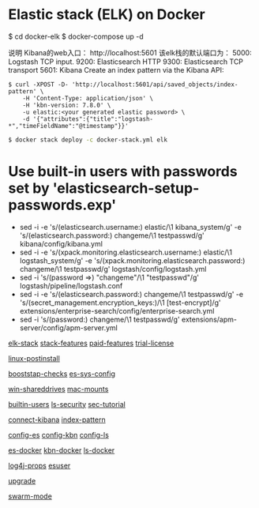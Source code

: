 # Elastic stack (ELK) on Docker
$ cd docker-elk
$ docker-compose up -d

说明
Kibana的web入口：
http://localhost:5601
该elk栈的默认端口为：
5000: Logstash TCP input.
9200: Elasticsearch HTTP
9300: Elasticsearch TCP transport
5601: Kibana
Create an index pattern via the Kibana API:
```console
$ curl -XPOST -D- 'http://localhost:5601/api/saved_objects/index-pattern' \
    -H 'Content-Type: application/json' \
    -H 'kbn-version: 7.8.0' \
    -u elastic:<your generated elastic password> \
    -d '{"attributes":{"title":"logstash-*","timeFieldName":"@timestamp"}}'
```
```bash
$ docker stack deploy -c docker-stack.yml elk
```
  # Use built-in users with passwords set by 'elasticsearch-setup-passwords.exp'
  - sed -i -e 's/\(elasticsearch.username:\) elastic/\1 kibana_system/g' -e 's/\(elasticsearch.password:\) changeme/\1 testpasswd/g' kibana/config/kibana.yml
  - sed -i -e 's/\(xpack.monitoring.elasticsearch.username:\) elastic/\1 logstash_system/g' -e 's/\(xpack.monitoring.elasticsearch.password:\) changeme/\1 testpasswd/g' logstash/config/logstash.yml
  - sed -i 's/\(password =>\) "changeme"/\1 "testpasswd"/g' logstash/pipeline/logstash.conf
  - sed -i -e 's/\(elasticsearch.password:\) changeme/\1 testpasswd/g' -e 's/\(secret_management.encryption_keys:\)/\1 [test-encrypt]/g' extensions/enterprise-search/config/enterprise-search.yml
  - sed -i 's/\(password:\) changeme/\1 testpasswd/g' extensions/apm-server/config/apm-server.yml


[elk-stack](https://www.elastic.co/elk-stack)
[stack-features](https://www.elastic.co/products/stack)
[paid-features](https://www.elastic.co/subscriptions)
[trial-license](https://www.elastic.co/guide/en/elasticsearch/reference/current/license-settings.html)

[linux-postinstall](https://docs.docker.com/install/linux/linux-postinstall/)

[booststap-checks](https://www.elastic.co/guide/en/elasticsearch/reference/current/bootstrap-checks.html)
[es-sys-config](https://www.elastic.co/guide/en/elasticsearch/reference/current/system-config.html)

[win-shareddrives](https://docs.docker.com/docker-for-windows/#shared-drives)
[mac-mounts](https://docs.docker.com/docker-for-mac/osxfs/)

[builtin-users](https://www.elastic.co/guide/en/elasticsearch/reference/current/built-in-users.html)
[ls-security](https://www.elastic.co/guide/en/logstash/current/ls-security.html)
[sec-tutorial](https://www.elastic.co/guide/en/elasticsearch/reference/current/security-getting-started.html)

[connect-kibana](https://www.elastic.co/guide/en/kibana/current/connect-to-elasticsearch.html)
[index-pattern](https://www.elastic.co/guide/en/kibana/current/index-patterns.html)

[config-es](./elasticsearch/config/elasticsearch.yml)
[config-kbn](./kibana/config/kibana.yml)
[config-ls](./logstash/config/logstash.yml)

[es-docker](https://www.elastic.co/guide/en/elasticsearch/reference/current/docker.html)
[kbn-docker](https://www.elastic.co/guide/en/kibana/current/docker.html)
[ls-docker](https://www.elastic.co/guide/en/logstash/current/docker-config.html)

[log4j-props](https://github.com/elastic/logstash/tree/7.6/docker/data/logstash/config)
[esuser](https://github.com/elastic/elasticsearch/blob/7.6/distribution/docker/src/docker/Dockerfile#L23-L24)

[upgrade](https://www.elastic.co/guide/en/elasticsearch/reference/current/setup-upgrade.html)

[swarm-mode](https://docs.docker.com/engine/swarm/)
